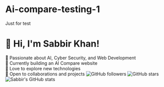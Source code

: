 # Ai-compare-testing-1
Just for test
# 👋 Hi, I'm Sabbir Khan!  
🔹 Passionate about AI, Cyber Security, and Web Development  
🔹 Currently building an AI Compare website  
🔹 Love to explore new technologies  
🔹 Open to collaborations and projects
![GitHub followers](https://img.shields.io/github/followers/Sabbir-17-ab?style=social)
![GitHub stars](https://img.shields.io/github/stars/Sabbir-17-ab?style=social)
![Sabbir's GitHub stats](https://github-readme-stats.vercel.app/api?username=Sabbir-17-ab&show_icons=true&theme=radical)
